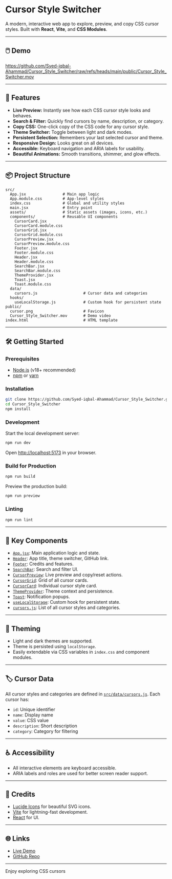 # Cursor Style Switcher

A modern, interactive web app to explore, preview, and copy CSS cursor styles. Built with **React**, **Vite**, and **CSS Modules**.

---

## 🖱️ Demo

https://github.com/Syed-iqbal-Ahammad/Cursor_Style_Switcher/raw/refs/heads/main/public/Cursor_Style_Switcher.mov

---

## 🚀 Features

- **Live Preview:** Instantly see how each CSS cursor style looks and behaves.
- **Search & Filter:** Quickly find cursors by name, description, or category.
- **Copy CSS:** One-click copy of the CSS code for any cursor style.
- **Theme Switcher:** Toggle between light and dark modes.
- **Persistent Selection:** Remembers your last selected cursor and theme.
- **Responsive Design:** Looks great on all devices.
- **Accessible:** Keyboard navigation and ARIA labels for usability.
- **Beautiful Animations:** Smooth transitions, shimmer, and glow effects.

---


## 📦 Project Structure

```
src/
  App.jsx                # Main app logic
  App.module.css         # App-level styles
  index.css              # Global and utility styles
  main.jsx               # Entry point
  assets/                # Static assets (images, icons, etc.)
  components/            # Reusable UI components
    CursorCard.jsx
    CursorCard.module.css
    CursorGrid.jsx
    CursorGrid.module.css
    CursorPreview.jsx
    CursorPreview.module.css
    Footer.jsx
    Footer.module.css
    Header.jsx
    Header.module.css
    SearchBar.jsx
    SearchBar.module.css
    ThemeProvider.jsx
    Toast.jsx
    Toast.module.css
  data/
    cursors.js                    # Cursor data and categories
  hooks/
    useLocalStorage.js            # Custom hook for persistent state
public/
  cursor.png                      # Favicon
  Cursor_Style_Switcher.mov       # Demo video
index.html                        # HTML template
```

---

## 🛠️ Getting Started

### Prerequisites

- [Node.js](https://nodejs.org/) (v18+ recommended)
- [npm](https://www.npmjs.com/) or [yarn](https://yarnpkg.com/)

### Installation

```sh
git clone https://github.com/Syed-iqbal-Ahammad/Cursor_Style_Switcher.git
cd Cursor_Style_Switcher
npm install
```

### Development

Start the local development server:

```sh
npm run dev
```

Open [http://localhost:5173](http://localhost:5173) in your browser.

### Build for Production

```sh
npm run build
```

Preview the production build:

```sh
npm run preview
```

### Linting

```sh
npm run lint
```

---

## 🧩 Key Components

- [`App.jsx`](src/App.jsx): Main application logic and state.
- [`Header`](src/components/Header.jsx): App title, theme switcher, GitHub link.
- [`Footer`](src/components/Footer.jsx): Credits and features.
- [`SearchBar`](src/components/SearchBar.jsx): Search and filter UI.
- [`CursorPreview`](src/components/CursorPreview.jsx): Live preview and copy/reset actions.
- [`CursorGrid`](src/components/CursorGrid.jsx): Grid of all cursor cards.
- [`CursorCard`](src/components/CursorCard.jsx): Individual cursor style card.
- [`ThemeProvider`](src/components/ThemeProvider.jsx): Theme context and persistence.
- [`Toast`](src/components/Toast.jsx): Notification popups.
- [`useLocalStorage`](src/hooks/useLocalStorage.js): Custom hook for persistent state.
- [`cursors.js`](src/data/cursors.js): List of all cursor styles and categories.

---

## 🎨 Theming

- Light and dark themes are supported.
- Theme is persisted using `localStorage`.
- Easily extendable via CSS variables in `index.css` and component modules.

---

## 🏷️ Cursor Data

All cursor styles and categories are defined in [`src/data/cursors.js`](src/data/cursors.js). Each cursor has:

- `id`: Unique identifier
- `name`: Display name
- `value`: CSS value
- `description`: Short description
- `category`: Category for filtering

---

## ♿ Accessibility

- All interactive elements are keyboard accessible.
- ARIA labels and roles are used for better screen reader support.

---

## 🙏 Credits

- [Lucide Icons](https://lucide.dev/) for beautiful SVG icons.
- [Vite](https://vitejs.dev/) for lightning-fast development.
- [React](https://react.dev/) for UI.

---

## 🌐 Links

- [Live Demo](https://cursor-style-switcher-rho.vercel.app/) 
- [GitHub Repo](https://github.com/Syed-iqbal-Ahammad/Cursor_Style_Switcher)

---

Enjoy exploring CSS cursors
